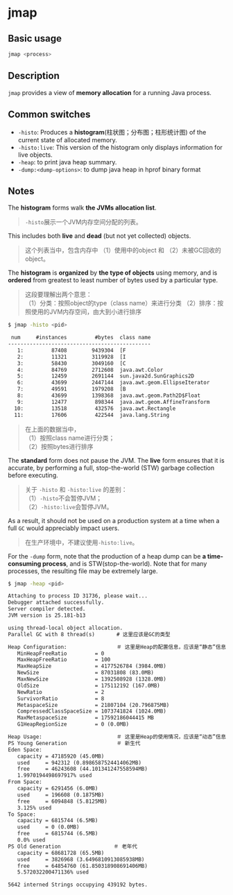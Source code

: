 # jmap

## Basic usage

```bash
jmap <process>
```

## Description

`jmap` provides a view of **memory allocation** for a running Java process.

## Common switches

- `-histo`: Produces a **histogram**(柱状图；分布图；柱形统计图) of the current state of allocated memory.
- `-histo:live`: This version of the histogram only displays information for live objects.
- `-heap`: to print java heap summary.
- `-dump:<dump-options>`: to dump java heap in hprof binary format

## Notes

The **histogram** forms walk **the JVMs allocation list**. 

> `-histo`展示一个JVM内存空间分配的列表。

This includes both **live** and **dead** (but not yet collected) objects. 

> 这个列表当中，包含内存中 （1）使用中的object 和 （2）未被GC回收的object。

The **histogram** is **organized** by **the type of objects** using memory, and is **ordered** from greatest to least number of bytes used by a particular type. 

> 这段要理解出两个意思：  
> （1）分类：按照object的type（class name）来进行分类
> （2）排序：按照使用的JVM内存空间，由大到小进行排序

```bash
$ jmap -histo <pid>
```

```txt
 num     #instances         #bytes  class name
----------------------------------------------
   1:         87408        9439304  [F
   2:         11321        3119928  [I
   3:         58430        3049160  [C
   4:         84769        2712608  java.awt.Color
   5:         12459        2691144  sun.java2d.SunGraphics2D
   6:         43699        2447144  java.awt.geom.EllipseIterator
   7:         49591        1979208  [B
   8:         43699        1398368  java.awt.geom.Path2D$Float
   9:         12477         898344  java.awt.geom.AffineTransform
  10:         13518         432576  java.awt.Rectangle
  11:         17606         422544  java.lang.String
```

> 在上面的数据当中，  
> （1）按照class name进行分类；  
> （2）按照bytes进行排序


The **standard** form does not pause the JVM.
The **live** form ensures that it is accurate, by performing a full, stop-the-world (STW) garbage collection before executing. 

> 关于 `-histo` 和 `-histo:live` 的差别：  
> （1）`-histo`不会暂停JVM；  
> （2）`-histo:live`会暂停JVM。

As a result, it should not be used on a production system at a time when a full `GC` would appreciably impact users.

> 在生产环境中，不建议使用`-histo:live`。

For the `-dump` form, note that the production of a heap dump can be **a time-consuming process**, and is STW(stop-the-world). Note that for many processes, the resulting file may be extremely large.

```bash
$ jmap -heap <pid>
```

```txt
Attaching to process ID 31736, please wait...
Debugger attached successfully.
Server compiler detected.
JVM version is 25.181-b13

using thread-local object allocation.
Parallel GC with 8 thread(s)       # 这里应该是GC的类型

Heap Configuration:                ＃ 这里是Heap的配置信息，应该是“静态”信息
   MinHeapFreeRatio         = 0
   MaxHeapFreeRatio         = 100
   MaxHeapSize              = 4177526784 (3984.0MB)
   NewSize                  = 87031808 (83.0MB)
   MaxNewSize               = 1392508928 (1328.0MB)
   OldSize                  = 175112192 (167.0MB)
   NewRatio                 = 2
   SurvivorRatio            = 8
   MetaspaceSize            = 21807104 (20.796875MB)
   CompressedClassSpaceSize = 1073741824 (1024.0MB)
   MaxMetaspaceSize         = 17592186044415 MB
   G1HeapRegionSize         = 0 (0.0MB)

Heap Usage:                        ＃ 这里是Heap的使用情况，应该是“动态”信息
PS Young Generation                ＃ 新生代
Eden Space:
   capacity = 47185920 (45.0MB)
   used     = 942312 (0.8986587524414062MB)
   free     = 46243608 (44.101341247558594MB)
   1.9970194498697917% used
From Space:
   capacity = 6291456 (6.0MB)
   used     = 196608 (0.1875MB)
   free     = 6094848 (5.8125MB)
   3.125% used
To Space:
   capacity = 6815744 (6.5MB)
   used     = 0 (0.0MB)
   free     = 6815744 (6.5MB)
   0.0% used
PS Old Generation                 ＃ 老年代
   capacity = 68681728 (65.5MB)
   used     = 3826968 (3.6496810913085938MB)
   free     = 64854760 (61.850318908691406MB)
   5.572032200471136% used

5642 interned Strings occupying 439192 bytes.
```
